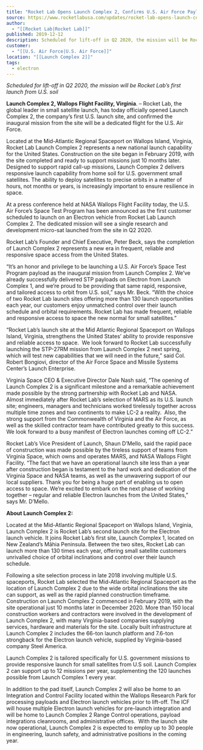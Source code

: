 ```yaml
---
title: "Rocket Lab Opens Launch Complex 2, Confirms U.S. Air Force Payload as First Electron Mission from U.S. Soil "
source: https://www.rocketlabusa.com/updates/rocket-lab-opens-launch-complex-2-confirms-u-s-air-force-payload-as-first-electron-mission-from-u-s-soil/
author:
  - "[[Rocket Lab|Rocket Lab]]"
published: 2019-12-12
description: Scheduled for lift-off in Q2 2020, the mission will be Rocket Lab’s first launch from U.S. soil
customer:
  - "[[U.S. Air Force|U.S. Air Force]]"
location: "[[Launch Complex 2]]"
tags:
  - electron
---
```

*Scheduled for lift-off in Q2 2020, the mission will be Rocket Lab’s first launch from U.S. soil* 

**Launch Complex 2, Wallops Flight Facility, Virginia**. – Rocket Lab, the global leader in small satellite launch, has today officially opened Launch Complex 2, the company’s first U.S. launch site, and confirmed the inaugural mission from the site will be a dedicated flight for the U.S. Air Force.

Located at the Mid-Atlantic Regional Spaceport on Wallops Island, Virginia, Rocket Lab Launch Complex 2 represents a new national launch capability for the United States. Construction on the site began in February 2019, with the site completed and ready to support missions just 10 months later. Designed to support rapid call-up missions, Launch Complex 2 delivers responsive launch capability from home soil for U.S. government small satellites. The ability to deploy satellites to precise orbits in a matter of hours, not months or years, is increasingly important to ensure resilience in space.

At a press conference held at NASA Wallops Flight Facility today, the U.S. Air Force’s Space Test Program has been announced as the first customer scheduled to launch on an Electron vehicle from Rocket Lab Launch Complex 2. The dedicated mission will see a single research and development micro-sat launched from the site in Q2 2020.

Rocket Lab’s Founder and Chief Executive, Peter Beck, says the completion of Launch Complex 2 represents a new era in frequent, reliable and responsive space access from the United States.

“It’s an honor and privilege to be launching a U.S. Air Force’s Space Test Program payload as the inaugural mission from Launch Complex 2. We’ve already successfully delivered STP payloads on Electron from Launch Complex 1, and we’re proud to be providing that same rapid, responsive, and tailored access to orbit from U.S. soil,” says Mr. Beck. “With the choice of two Rocket Lab launch sites offering more than 130 launch opportunities each year, our customers enjoy unmatched control over their launch schedule and orbital requirements. Rocket Lab has made frequent, reliable and responsive access to space the new normal for small satellites.”

“Rocket Lab’s launch site at the Mid Atlantic Regional Spaceport on Wallops Island, Virginia, strengthens the United States’ ability to provide responsive and reliable access to space.  We look forward to Rocket Lab successfully launching the STP-27RM mission from Launch Complex 2 next spring, which will test new capabilities that we will need in the future,” said Col. Robert Bongiovi, director of the Air Force Space and Missile Systems Center’s Launch Enterprise.

Virginia Space CEO & Executive Director Dale Nash said, “The opening of Launch Complex 2 is a significant milestone and a remarkable achievement made possible by the strong partnership with Rocket Lab and NASA.  Almost immediately after Rocket Lab’s selection of MARS as its U.S. launch site; engineers, managers and technicians worked tirelessly together across multiple time zones and two continents to make LC-2 a reality.  Also, the strong support from the Commonwealth of Virginia and the Air Force, as well as the skilled contractor team have contributed greatly to this success.  We look forward to a busy manifest of Electron launches coming off LC-2.” 

Rocket Lab’s Vice President of Launch, Shaun D’Mello, said the rapid pace of construction was made possible by the tireless support of teams from Virginia Space, which owns and operates MARS, and NASA Wallops Flight Facility. “The fact that we have an operational launch site less than a year after construction began is testament to the hard work and dedication of the Virginia Space and NASA teams, as well as the unwavering support of our local suppliers. Thank you for being a huge part of enabling us to open access to space. We’re excited to embark on the next phase of working together – regular and reliable Electron launches from the United States,” says Mr. D’Mello. 

**About Launch Complex 2:**

Located at the Mid-Atlantic Regional Spaceport on Wallops Island, Virginia, Launch Complex 2 is Rocket Lab’s second launch site for the Electron launch vehicle. It joins Rocket Lab’s first site, Launch Complex 1, located on New Zealand’s Māhia Peninsula. Between the two sites, Rocket Lab can launch more than 130 times each year, offering small satellite customers unrivalled choice of orbital inclinations and control over their launch schedule.

Following a site selection process in late 2018 involving multiple U.S. spaceports, Rocket Lab selected the Mid-Atlantic Regional Spaceport as the location of Launch Complex 2 due to the wide orbital inclinations the site can support, as well as the rapid planned construction timeframe. Construction on Launch Complex 2 commenced in February 2019, with the site operational just 10 months later in December 2020. More than 150 local construction workers and contractors were involved in the development of Launch Complex 2, with many Virginia-based companies supplying services, hardware and materials for the site. Locally built infrastructure at Launch Complex 2 includes the 66-ton launch platform and 7.6-ton strongback for the Electron launch vehicle, supplied by Virginia-based company Steel America.

Launch Complex 2 is tailored specifically for U.S. government missions to provide responsive launch for small satellites from U.S soil. Launch Complex 2 can support up to 12 missions per year, supplementing the 120 launches possible from Launch Complex 1 every year.

In addition to the pad itself, Launch Complex 2 will also be home to an Integration and Control Facility located within the Wallops Research Park for processing payloads and Electron launch vehicles prior to lift-off. The ICF will house multiple Electron launch vehicles for pre-launch integration and will be home to Launch Complex 2 Range Control operations, payload integrations cleanrooms, and administrative offices.  With the launch site now operational, Launch Complex 2 is expected to employ up to 30 people in engineering, launch safety, and administrative positions in the coming year.